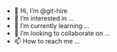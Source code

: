 - 👋 Hi, I’m @git-hire
- 👀 I’m interested in ...
- 🌱 I’m currently learning ...
- 💞️ I’m looking to collaborate on ...
- 📫 How to reach me ...

<!---
git-hire/git-hire is a ✨ special ✨ repository because its `README.md` (this file) appears on your GitHub profile.
You can click the Preview link to take a look at your changes.
--->
